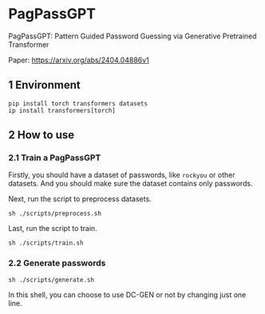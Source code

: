 # PagPassGPT
PagPassGPT: Pattern Guided Password Guessing via Generative Pretrained Transformer

Paper: https://arxiv.org/abs/2404.04886v1

## 1 Environment

```shell
pip install torch transformers datasets
ip install transformers[torch]
```

## 2 How to use

### 2.1 Train a PagPassGPT

Firstly, you should have a dataset of passwords, like `rockyou` or other datasets. And you should make sure the dataset contains only passwords.

Next, run the script to preprocess datasets.
```shell
sh ./scripts/preprocess.sh
```

Last, run the script to train.
```shell
sh ./scripts/train.sh
```

### 2.2 Generate passwords

```shell
sh ./scripts/generate.sh
```

In this shell, you can choose to use DC-GEN or not by changing just one line.
